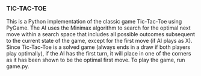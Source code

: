 ### TIC-TAC-TOE ### 
This is a Python implementation of the classic game Tic-Tac-Toe using PyGame. The AI uses the Minimax algorithm to search 
for the optimal next move within a search space that includes all possible outcomes subsequent to the current state of the 
game, except for the first move (if AI plays as X). Since Tic-Tac-Toe is a solved game (always ends in a draw if both players 
play optimally), if the AI has the first turn, it will place in one of the corners as it has been shown to be the optimal
first move. 
To play the game, run game.py.  